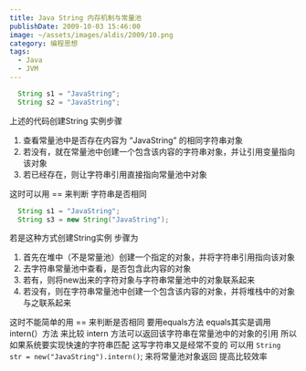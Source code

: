 ```yaml
---
title: Java String 内存机制与常量池
publishDate: 2009-10-03 15:46:00
image: ~/assets/images/aldis/2009/10.png
category: 编程思想
tags:
  - Java
  - JVM
---
```


```java
  String s1 = "JavaString";
  String s2 = "JavaString";
```

上述的代码创建String 实例步骤

1. 查看常量池中是否存在内容为 “JavaString” 的相同字符串对象
2. 若没有，就在常量池中创建一个包含该内容的字符串对象，并让引用变量指向该对象
3. 若已经存在，则让字符串引用直接指向常量池中对象

这时可以用 == 来判断 字符串是否相同

```java
  String s1 = "JavaString";
  String s3 = new String("JavaString");
```

若是这种方式创建String实例 步骤为

1. 首先在堆中（不是常量池）创建一个指定的对象，并将字符串引用指向该对象
2. 去字符串常量池中查看，是否包含此内容的对象
3. 若有，则将new出来的字符对象与字符串常量池中的对象联系起来
4. 若没有，则在字符串常量池中创建一个包含该内容的对象，并将堆栈中的对象与之联系起来

这时不能简单的用 == 来判断是否相同 要用equals方法
equals其实是调用intern(）方法 来比较
intern 方法可以返回该字符串在常量池中的对象的引用
所以如果系统要实现快速的字符串匹配 这写字符串又是经常不变的
可以用 `String  str = new("JavaString").intern()`;
来将常量池对象返回 提高比较效率
